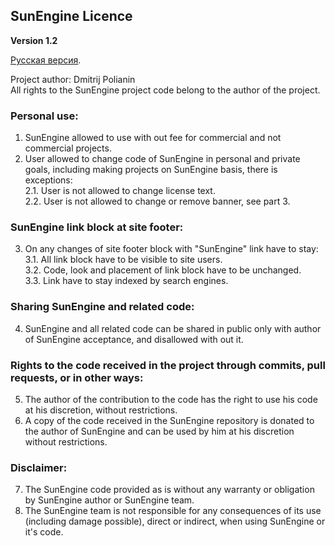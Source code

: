 ## SunEngine Licence
**Version 1.2**  
  
[Русская версия](LICENSE.RU.md).  
  
Project author: Dmitrij Polianin  
All rights to the SunEngine project code belong to the author of the project.  
### Personal use:
1. SunEngine allowed to use with out fee for commercial and not commercial projects.
2. User allowed to change code of SunEngine in personal and private goals, including making projects on SunEngine basis, there is exceptions:  
  2.1. User is not allowed to change license text.  
  2.2. User is not allowed to change or remove banner, see part 3.  
### SunEngine link block at site footer:
3. On any changes of site footer block with "SunEngine" link have to stay:  
  3.1. All link block have to be visible to site users.  
  3.2. Code, look and placement of link block have to be unchanged.   
  3.3. Link have to stay indexed by search engines.   
### Sharing SunEngine and related code:
4. SunEngine and all related code can be shared in public only with author of SunEngine acceptance, and disallowed with out it.
### Rights to the code received in the project through commits, pull requests, or in other ways:
5. The author of the contribution to the code has the right to use his code at his discretion, without restrictions.
6. A copy of the code received in the SunEngine repository is donated to the author of SunEngine and can be used by him at his discretion without restrictions.
### Disclaimer:
7. The SunEngine code provided as is without any warranty or obligation by SunEngine author or SunEngine team.
8. The SunEngine team is not responsible for any consequences of its use (including damage possible), direct or indirect, when using SunEngine or it's code.

 
